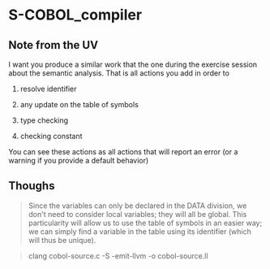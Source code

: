S-COBOL_compiler
================


Note from the UV
-----

I want you produce a similar work that the one during the exercise session about the semantic analysis.
That is all actions you add in order to 

1. resolve identifier

2. any update on the table of symbols

3. type checking

4. checking constant

You can see these actions as all actions that will report an error (or a warning if you provide a default behavior)


Thoughs
----

> Since the variables can only be declared in the DATA division, we don't need to consider local
variables; they will all be global. This particularity will allow us to use the table of symbols
in an easier way; we can simply find a variable in the table using its identifier (which
will thus be unique).

>clang cobol-source.c -S -emit-llvm -o cobol-source.ll
